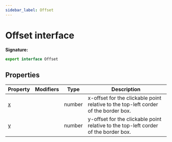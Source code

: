 ```yaml
---
sidebar_label: Offset
---
```

# Offset interface


**Signature:**

```typescript
export interface Offset 
```

## Properties

|  Property | Modifiers | Type | Description |
|  --- | --- | --- | --- |
|  [x](./puppeteer.offset.x.md) |  | number | x-offset for the clickable point relative to the top-left corder of the border box. |
|  [y](./puppeteer.offset.y.md) |  | number | y-offset for the clickable point relative to the top-left corder of the border box. |

